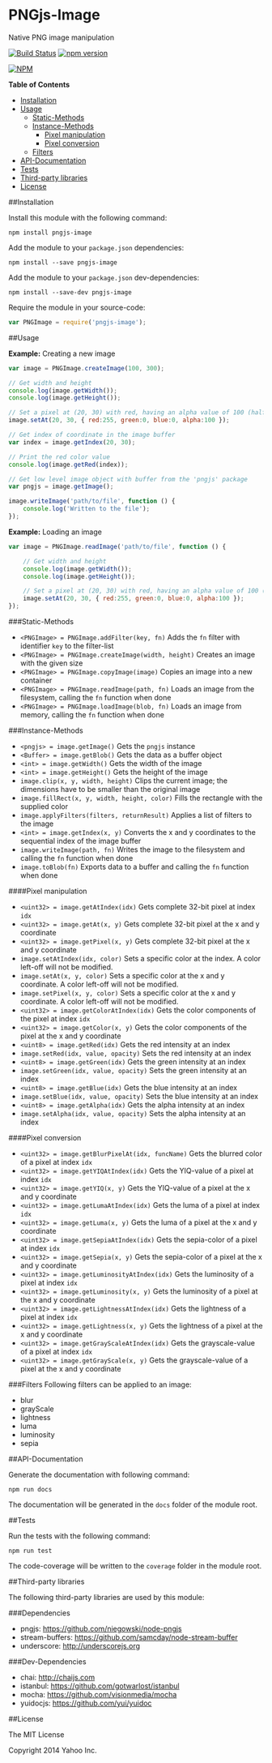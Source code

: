 PNGjs-Image
===========

Native PNG image manipulation


[![Build Status](https://secure.travis-ci.org/yahoo/pngjs-image.png)](http://travis-ci.org/yahoo/pngjs-image)
[![npm version](https://badge.fury.io/js/pngjs-image.svg)](http://badge.fury.io/js/pngjs-image)

[![NPM](https://nodei.co/npm/pngjs-image.png?downloads=true)](https://nodei.co/npm/pngjs-image/)


**Table of Contents**
* [Installation](#installation)
* [Usage](#usage)
    * [Static-Methods](#static-methods)
    * [Instance-Methods](#instance-methods)
        * [Pixel manipulation](#pixel-manipulation)
        * [Pixel conversion](#pixel-conversion)
    * [Filters](#filters)
* [API-Documentation](#api-documentation)
* [Tests](#tests)
* [Third-party libraries](#third-party-libraries)
* [License](#license)


##Installation

Install this module with the following command:
```shell
npm install pngjs-image
```

Add the module to your ```package.json``` dependencies:
```shell
npm install --save pngjs-image
```
Add the module to your ```package.json``` dev-dependencies:
```shell
npm install --save-dev pngjs-image
```

Require the module in your source-code:
```javascript
var PNGImage = require('pngjs-image');
```

##Usage

**Example:** Creating a new image
```javascript
var image = PNGImage.createImage(100, 300);

// Get width and height
console.log(image.getWidth());
console.log(image.getHeight());

// Set a pixel at (20, 30) with red, having an alpha value of 100 (half-transparent)
image.setAt(20, 30, { red:255, green:0, blue:0, alpha:100 });

// Get index of coordinate in the image buffer
var index = image.getIndex(20, 30);

// Print the red color value
console.log(image.getRed(index));

// Get low level image object with buffer from the 'pngjs' package
var pngjs = image.getImage();

image.writeImage('path/to/file', function () {
    console.log('Written to the file');
});
```

**Example:** Loading an image
```javascript
var image = PNGImage.readImage('path/to/file', function () {

    // Get width and height
    console.log(image.getWidth());
    console.log(image.getHeight());

    // Set a pixel at (20, 30) with red, having an alpha value of 100 (half-transparent)
    image.setAt(20, 30, { red:255, green:0, blue:0, alpha:100 });
});
```

###Static-Methods
* ```<PNGImage> = PNGImage.addFilter(key, fn)``` Adds the ```fn``` filter with identifier ```key``` to the filter-list
* ```<PNGImage> = PNGImage.createImage(width, height)``` Creates an image with the given size
* ```<PNGImage> = PNGImage.copyImage(image)``` Copies an image into a new container
* ```<PNGImage> = PNGImage.readImage(path, fn)``` Loads an image from the filesystem, calling the ```fn``` function when done
* ```<PNGImage> = PNGImage.loadImage(blob, fn)``` Loads an image from memory, calling the ```fn``` function when done

###Instance-Methods
* ```<pngjs> = image.getImage()``` Gets the ```pngjs``` instance
* ```<Buffer> = image.getBlob()``` Gets the data as a buffer object
* ```<int> = image.getWidth()``` Gets the width of the image
* ```<int> = image.getHeight()``` Gets the height of the image
* ```image.clip(x, y, width, height)``` Clips the current image; the dimensions have to be smaller than the original image
* ```image.fillRect(x, y, width, height, color)``` Fills the rectangle with the supplied color
* ```image.applyFilters(filters, returnResult)``` Applies a list of filters to the image
* ```<int> = image.getIndex(x, y)``` Converts the x and y coordinates to the sequential index of the image buffer
* ```image.writeImage(path, fn)``` Writes the image to the filesystem and calling the ```fn``` function when done
* ```image.toBlob(fn)``` Exports data to a buffer and calling the ```fn``` function when done

####Pixel manipulation
* ```<uint32> = image.getAtIndex(idx)``` Gets complete 32-bit pixel at index ```idx```
* ```<uint32> = image.getAt(x, y)``` Gets complete 32-bit pixel at the x and y coordinate
* ```<uint32> = image.getPixel(x, y)``` Gets complete 32-bit pixel at the x and y coordinate
* ```image.setAtIndex(idx, color)``` Sets a specific color at the index. A color left-off will not be modified.
* ```image.setAt(x, y, color)``` Sets a specific color at the x and y coordinate. A color left-off will not be modified.
* ```image.setPixel(x, y, color)``` Sets a specific color at the x and y coordinate. A color left-off will not be modified.
* ```<uint32> = image.getColorAtIndex(idx)``` Gets the color components of the pixel at index ```idx```
* ```<uint32> = image.getColor(x, y)``` Gets the color components of the pixel at the x and y coordinate
* ```<uint8> = image.getRed(idx)``` Gets the red intensity at an index
* ```image.setRed(idx, value, opacity)``` Sets the red intensity at an index
* ```<uint8> = image.getGreen(idx)``` Gets the green intensity at an index
* ```image.setGreen(idx, value, opacity)``` Sets the green intensity at an index
* ```<uint8> = image.getBlue(idx)``` Gets the blue intensity at an index
* ```image.setBlue(idx, value, opacity)``` Sets the blue intensity at an index
* ```<uint8> = image.getAlpha(idx)``` Gets the alpha intensity at an index
* ```image.setAlpha(idx, value, opacity)``` Sets the alpha intensity at an index

####Pixel conversion
* ```<uint32> = image.getBlurPixelAt(idx, funcName)``` Gets the blurred color of a pixel at index ```idx```
* ```<uint32> = image.getYIQAtIndex(idx)``` Gets the YIQ-value of a pixel at index ```idx```
* ```<uint32> = image.getYIQ(x, y)``` Gets the YIQ-value of a pixel at the x and y coordinate
* ```<uint32> = image.getLumaAtIndex(idx)``` Gets the luma of a pixel at index ```idx```
* ```<uint32> = image.getLuma(x, y)``` Gets the luma of a pixel at the x and y coordinate
* ```<uint32> = image.getSepiaAtIndex(idx)``` Gets the sepia-color of a pixel at index ```idx```
* ```<uint32> = image.getSepia(x, y)``` Gets the sepia-color of a pixel at the x and y coordinate
* ```<uint32> = image.getLuminosityAtIndex(idx)``` Gets the luminosity of a pixel at index ```idx```
* ```<uint32> = image.getLuminosity(x, y)``` Gets the luminosity of a pixel at the x and y coordinate
* ```<uint32> = image.getLightnessAtIndex(idx)``` Gets the lightness of a pixel at index ```idx```
* ```<uint32> = image.getLightness(x, y)``` Gets the lightness of a pixel at the x and y coordinate
* ```<uint32> = image.getGrayScaleAtIndex(idx)``` Gets the grayscale-value of a pixel at index ```idx```
* ```<uint32> = image.getGrayScale(x, y)``` Gets the grayscale-value of a pixel at the x and y coordinate

###Filters
Following filters can be applied to an image:
* blur
* grayScale
* lightness
* luma
* luminosity
* sepia

##API-Documentation

Generate the documentation with following command:
```shell
npm run docs
```
The documentation will be generated in the ```docs``` folder of the module root.

##Tests

Run the tests with the following command:
```shell
npm run test
```
The code-coverage will be written to the ```coverage``` folder in the module root.

##Third-party libraries

The following third-party libraries are used by this module:

###Dependencies
* pngjs: https://github.com/niegowski/node-pngjs
* stream-buffers: https://github.com/samcday/node-stream-buffer
* underscore: http://underscorejs.org

###Dev-Dependencies
* chai: http://chaijs.com
* istanbul: https://github.com/gotwarlost/istanbul
* mocha: https://github.com/visionmedia/mocha
* yuidocjs: https://github.com/yui/yuidoc

##License

The MIT License

Copyright 2014 Yahoo Inc.
